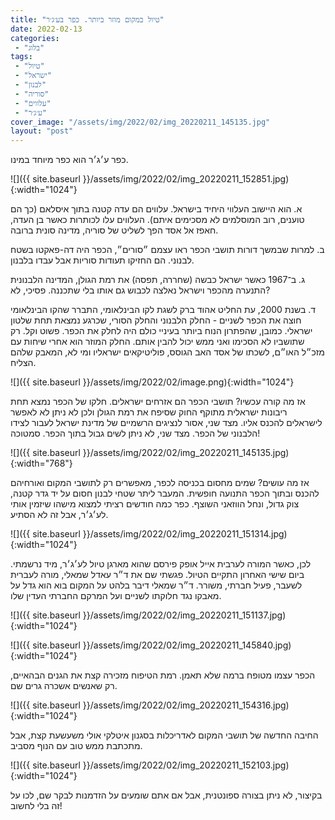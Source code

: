 ```yaml
---
title: "טיול במקום מוזר ביותר. כפר בע׳ג׳ר"
date: 2022-02-13
categories: 
 - "בלוג"
tags: 
 - "טיול"
 - "ישראל"
 - "לבנון"
 - "סוריה"
 - "עלווים"
 - "ע׳ג׳ר"
cover_image: "/assets/img/2022/02/img_20220211_145135.jpg"
layout: "post"
---
```


כפר ע׳ג׳ר הוא כפר מיוחד במינו.

![]({{ site.baseurl }}/assets/img/2022/02/img_20220211_152851.jpg){:width="1024"}

א. הוא היישוב העלווי היחיד בישראל. עלווים הם עדה קטנה בתוך איסלאם (כך הם טוענים, רוב המוסלמים לא מסכימים איתם). העלווים עלו לכותרות כאשר בן העדה, חאפז אל אסד הפך לשליט של סוריה, מדינה סונית ברובה.

ב. למרות שבמשך דורות תושבי הכפר ראו עצמם ״סורים״, הכפר היה דה-פאקטו בשטח לבנוני. הם החזיקו תעודות סוריות אבל עבדו בלבנון.

ג. ב־1967 כאשר ישראל כבשה (שחררה, תפסה) את רמת הגולן, המדינה הלבנונית התנערה מהכפר וישראל נאלצה לכבוש גם אותו בלי שתכננה. פסיכי, לא?

ד. בשנת 2000, עת החליט אהוד ברק לשגת לקו הבינלאומי, התברר שהקו הבינלאומי חוצה את הכפר לשניים - החלק הלבנוני והחלק הסורי, שכרגע נמצאת תחת שלטון ישראלי. כמובן, שהפתרון הנוח ביותר בעיניי כולם היה לחלק את הכפר. פשוט וקל. רק שתושביו לא הסכימו ואני ממש יכול להבין אותם. החלק המוזר הוא אחרי שיחות עם מזכ״ל האו״ם, לשכתו של אסד האב הגוסס, פוליטיקאים ישראליו ומי לא, המאבק שלהם הצליח.

![]({{ site.baseurl }}/assets/img/2022/02/image.png){:width="1024"}

אז מה קורה עכשיו? תושבי הכפר הם אזרחים ישראלים. חלקו של הכפר נמצא תחת ריבונות ישראלית מתוקף החוק שסיפח את רמת הגולן ולכן לא ניתן לא לאפשר לישראלים להכנס אליו. מצד שני, אסור לנציגים הרשמיים של מדינת ישראל לעבור לצידו הלבנוני של הכפר. מצד שני, לא ניתן לשים גבול בתוך הכפר. סמטוכה!

![]({{ site.baseurl }}/assets/img/2022/02/img_20220211_145135.jpg){:width="768"}

אז מה עושים? שמים מחסום בכניסה לכפר, מאפשרים רק לתושבי המקום ואורחיהם להכנס ובתוך הכפר התנועה חופשית. המעבר ליתר שטחי לבנון חסום על יד גדר קטנה, צוק גדול, ונחל הווזאני השוצף. כפר כמה חודשים רציתי למצוא מישהו שיזמין אותי לע׳ג׳ר, אבל זה לא הסתיע.

![]({{ site.baseurl }}/assets/img/2022/02/img_20220211_151314.jpg){:width="1024"}

לכן, כאשר המורה לערבית אייל אופק פירסם שהוא מארגן טיול לע׳ג׳ר, מיד נרשמתי. ביום שישי האחרון התקיים הטיול. פגשתי שם את ד״ר עאדל שמאלי, מורה לעברית לשעבר, פעיל חברתי, משורר. ד״ר שמאלי דיבר בלהט על המקום בוא הוא גדל על מאבקו נגד חלוקתו לשניים ועל המרקם החברתי העדין שלו.

![]({{ site.baseurl }}/assets/img/2022/02/img_20220211_151137.jpg){:width="1024"}

![]({{ site.baseurl }}/assets/img/2022/02/img_20220211_145840.jpg){:width="1024"}

הכפר עצמו מטופח ברמה שלא תאמן. רמת הטיפוח מזכירה קצת את הגנים הבהאיים, רק שאנשים אשכרה גרים שם.

![]({{ site.baseurl }}/assets/img/2022/02/img_20220211_154316.jpg){:width="1024"}

החיבה החדשה של תושבי המקום לאדריכלות בסגנון איטלקי אולי משעשעת קצת, אבל מתכתבת ממש טוב עם הנוף מסביב. 

![]({{ site.baseurl }}/assets/img/2022/02/img_20220211_152103.jpg){:width="1024"}

בקיצור, לא ניתן בצורה ספונטנית, אבל אם אתם שומעים על הזדמנות לבקר שם, לכו על זה בלי לחשוב!
